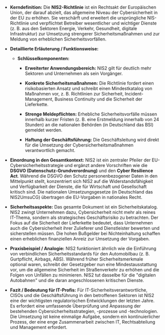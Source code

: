 - **Kerndefinition:** Die **NIS2-Richtlinie** ist ein Rechtsakt der Europäischen Union, der darauf abzielt, das allgemeine Niveau der Cybersicherheit in der EU zu erhöhen. Sie verschärft und erweitert die ursprüngliche NIS-Richtlinie und verpflichtet Betreiber wesentlicher und wichtiger Dienste (z. B. aus den Sektoren Energie, Verkehr, Gesundheit, digitale Infrastruktur) zur Umsetzung strengerer Sicherheitsmaßnahmen und zur Meldung von erheblichen Sicherheitsvorfällen.
    
- **Detaillierte Erläuterung / Funktionsweise:**
    
    - **Schlüsselkomponenten:**
        
        - **Erweiterter Anwendungsbereich:** NIS2 gilt für deutlich mehr Sektoren und Unternehmen als sein Vorgänger.
            
        - **Konkrete Sicherheitsmaßnahmen:** Die Richtlinie fordert einen risikobasierten Ansatz und schreibt einen Mindestkatalog von Maßnahmen vor, z. B. Richtlinien zur Sicherheit, Incident-Management, Business Continuity und die Sicherheit der Lieferkette.
            
        - **Strenge Meldepflichten:** Erhebliche Sicherheitsvorfälle müssen innerhalb kurzer Fristen (z. B. eine Erstmeldung innerhalb von 24 Stunden) an die nationalen Behörden (in Deutschland das BSI) gemeldet werden.
            
        - **Haftung der Geschäftsführung:** Die Geschäftsleitung wird direkt für die Umsetzung der Cybersicherheitsmaßnahmen verantwortlich gemacht.
            
- **Einordnung in den Gesamtkontext:** NIS2 ist ein zentraler Pfeiler der EU-Cybersicherheitsstrategie und ergänzt andere Vorschriften wie die **DSGVO (Datenschutz-Grundverordnung)** und den **Cyber Resilience Act**. Während die DSGVO den Schutz personenbezogener Daten in den Mittelpunkt stellt, konzentriert sich NIS2 auf die Widerstandsfähigkeit und Verfügbarkeit der Dienste, die für Wirtschaft und Gesellschaft kritisch sind. Die nationalen Umsetzungsgesetze (in Deutschland das NIS2UmsuCG) übertragen die EU-Vorgaben in nationales Recht.
    
- **Sicherheitsaspekte:** Das gesamte Dokument ist ein Sicherheitskatalog. NIS2 zwingt Unternehmen dazu, Cybersicherheit nicht mehr als reines IT-Thema, sondern als strategisches Geschäftsrisiko zu betrachten. Der Fokus auf die Sicherheit der Lieferkette bedeutet, dass Unternehmen auch die Cybersicherheit ihrer Zulieferer und Dienstleister bewerten und sicherstellen müssen. Die hohen Bußgelder bei Nichteinhaltung schaffen einen erheblichen finanziellen Anreiz zur Umsetzung der Vorgaben.
    
- **Praxisbeispiel / Analogie:** NIS2 funktioniert ähnlich wie die Einführung von verbindlichen Sicherheitsstandards für den Automobilbau (z. B. Gurtpflicht, Airbags, ABS). Während früher Sicherheitsmerkmale optional waren, schreibt der Gesetzgeber nun eine Mindestausstattung vor, um die allgemeine Sicherheit im Straßenverkehr zu erhöhen und die Folgen von Unfällen zu minimieren. NIS2 tut dasselbe für die "digitalen Autobahnen" und die daran angeschlossenen kritischen Dienste.
    
- **Fazit / Bedeutung für IT-Profis:** Für IT-Sicherheitsverantwortliche, CISOs und die Geschäftsführung in den betroffenen Sektoren ist NIS2 eine der wichtigsten regulatorischen Entwicklungen der letzten Jahre. Es erfordert eine umfassende Überprüfung und Anpassung der bestehenden Cybersicherheitsstrategien, -prozesse und -technologien. Die Umsetzung ist keine einmalige Aufgabe, sondern ein kontinuierlicher Prozess, der eine enge Zusammenarbeit zwischen IT, Rechtsabteilung und Management erfordert.